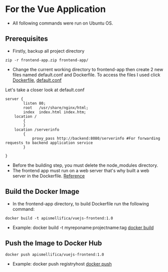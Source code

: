 # For the Vue Application

* All following commands were run on Ubuntu OS.
## Prerequisites
* Firstly, backup all project directory
```
zip -r frontend-app.zip frontend-app/
```
* Change the current working directory to frontend-app then create 2 new files named default.conf and Dockerfile. To access the files I used click [Dockerfile](https://github.com/bilgekaan06/Google-K8S-Engine-Server-Status-Frontend-Module/blob/main/Dockerfile), [default.conf](https://github.com/bilgekaan06/Google-K8S-Engine-Server-Status-Frontend-Module/blob/main/default.conf)

Let's take a closer look at default.conf 
```
server {
        listen 80;
        root   /usr/share/nginx/html;
        index  index.html index.htm;
    location /
        {
        }
    location /serverinfo
        {
            proxy_pass http://backend:8080/serverinfo #For forwarding requests to backend application service
        }

}
```

* Before the building step, you must delete the node_modules directory.
* The frontend app must run on a web server that's why built a web server in the Dockerfile. [Reference](https://v2.vuejs.org/v2/cookbook/dockerize-vuejs-app.html)
## Build the Docker Image
* In the frontend-app directory, to build Dockerfile run the following command:
```
docker build -t apismellifica/vuejs-frontend:1.0
```
* Example: docker build -t myreponame:projectname:tag [docker build](https://docs.docker.com/engine/reference/commandline/build/)
## Push the Image to Docker Hub
```
docker push apismellifica/vuejs-frontend:1.0
```
* Example: docker push registryhost [docker push](https://docs.docker.com/engine/reference/commandline/push/)
